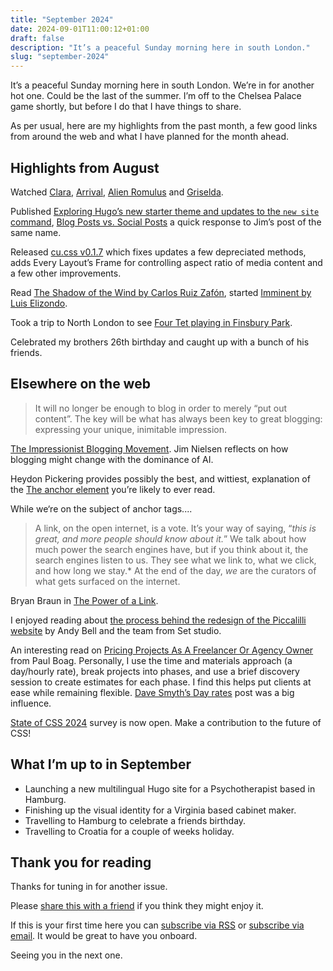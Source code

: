 ```yaml
---
title: "September 2024"
date: 2024-09-01T11:00:12+01:00
draft: false
description: "It’s a peaceful Sunday morning here in south London."
slug: "september-2024"
---
```


It’s a peaceful Sunday morning here in south London. We’re in for another hot one. Could be the last of the summer. I’m off to the Chelsea Palace game shortly, but before I do that I have things to share.

As per usual, here are my highlights from the past month, a few good links from around the web and what I have planned for the month ahead.

## Highlights from August

Watched [Clara](https://www.imdb.com/title/tt6613878/), [Arrival](https://www.imdb.com/title/tt2543164/), [Alien Romulus](https://www.imdb.com/title/tt18412256/) and [Griselda](https://www.imdb.com/title/tt15837600/?ref_=nv_sr_srsg_0_tt_2_nm_6_in_0_q_Griselda).

Published [Exploring Hugo’s new starter theme and updates to the `new site` command](https://harrycresswell.com/writing/exploring-hugos-new-theme/), [Blog Posts vs. Social Posts](https://harrycresswell.com/links/blog-posts-vs-social-posts/) a quick response to Jim’s post of the same name.

Released [cu.css v0.1.7](https://github.com/harrycresswell/cu/releases/tag/v0.1.7) which fixes updates a few depreciated methods, adds Every Layout’s Frame for controlling aspect ratio of media content and a few other improvements.

Read [The Shadow of the Wind by Carlos Ruiz Zafón](https://www.goodreads.com/book/show/1232.The_Shadow_of_the_Wind), started [Imminent by Luis Elizondo](https://www.amazon.co.uk/Imminent-Inside-Pentagons-Hunt-UFOs-ebook/dp/B0CW1DWNQ5).

Took a trip to North London to see [Four Tet playing in Finsbury Park](https://www.instagram.com/fourtetkieran/p/Cv49NqKI17a/?img_index=1).

Celebrated my brothers 26th birthday and caught up with a bunch of his friends.


## Elsewhere on the web

> It will no longer be enough to blog in order to merely “put out content”. The key will be what has always been key to great blogging: expressing your unique, inimitable impression.

[The Impressionist Blogging Movement](https://blog.jim-nielsen.com/2024/impressionist-blogging/). Jim Nielsen reflects on how blogging might change with the dominance of AI.

Heydon Pickering provides possibly the best, and wittiest, explanation of the [The anchor element](https://heydonworks.com/article/the-anchor-element/) you’re likely to ever read.

While we‘re on the subject of anchor tags....

> A link, on the open internet, is a vote. It’s your way of saying, “_this is great, and more people should know about it._” We talk about how much power the search engines have, but if you think about it, the search engines listen to us. They see what we link to, what we click, and how long we stay.* At the end of the day, _we_ are the curators of what gets surfaced on the internet.

Bryan Braun in [The Power of a Link](https://www.bryanbraun.com/2020/10/03/the-power-of-a-link/).

I enjoyed reading about [the process behind the redesign of the Piccalilli website](https://piccalil.li/blog/redesigning-piccalilli-the-first-part-of-the-design-process/) by Andy Bell and the team from Set studio.

An interesting read on [Pricing Projects As A Freelancer Or Agency Owner](https://www.smashingmagazine.com/2024/08/pricing-projects-freelancer-agency-owner/) from Paul Boag. Personally, I use the time and materials approach (a day/hourly rate), break projects into phases, and use a brief discovery session to create estimates for each phase. I find this helps put clients at ease while remaining flexible. [Dave Smyth’s Day rates](https://davesmyth.com/day-rates) post was a big influence.

[State of CSS 2024](https://survey.devographics.com/en-US/survey/state-of-css/2024) survey is now open. Make a contribution to the future of CSS!


## What I’m up to in September

- Launching a new multilingual Hugo site for a Psychotherapist based in Hamburg.
- Finishing up the visual identity for a Virginia based cabinet maker.
- Travelling to Hamburg to celebrate a friends birthday.
- Travelling to Croatia for a couple of weeks holiday.

## Thank you for reading

Thanks for tuning in for another issue.

Please [share this with a friend](https://harrycresswell.com/newsletter/september-2024) if you think they might enjoy it.

If this is your first time here you can [subscribe via RSS](https://harrycresswell.com/feeds/) or [subscribe via email](https://harrycresswell.us14.list-manage.com/subscribe/post?u=4e8fba8d0ab4a857159c0104e&id=d6ad2b65ca). It would be great to have you onboard.

Seeing you in the next one.